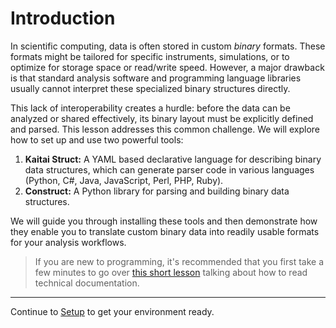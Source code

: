 # Introduction
In scientific computing, data is often stored in custom *binary* formats. These formats might be tailored for specific instruments, simulations, or to optimize for storage space or read/write speed. However, a major drawback is that standard analysis software and programming language libraries usually cannot interpret these specialized binary structures directly.

This lack of interoperability creates a hurdle: before the data can be analyzed or shared effectively, its binary layout must be explicitly defined and parsed. This lesson addresses this common challenge. We will explore how to set up and use two powerful tools:

1.  **Kaitai Struct:** A YAML based declarative language for describing binary data structures, which can generate parser code in various languages (Python, C#, Java, JavaScript, Perl, PHP, Ruby).
2.  **Construct:** A Python library for parsing and building binary data structures.

We will guide you through installing these tools and then demonstrate how they enable you to translate custom binary data into readily usable formats for your analysis workflows.

>If you are new to programming, it's recommended that you first take a few minutes to go over [this short lesson](https://det-lab.github.io/reading-documentation/) talking about how to read technical documentation.

---
Continue to [Setup](01_setup.md) to get your environment ready.